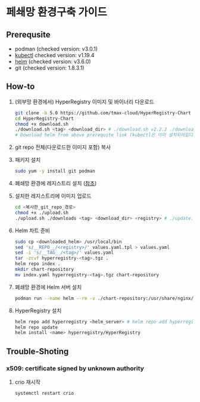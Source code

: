 # 페쇄망 환경구축 가이드


## Prerequsite
* podman (checked version: v3.0.1)
* [kubectl](https://kubernetes.io/ko/docs/tasks/tools/install-kubectl-linux/) checked version: v1.19.4
* [helm](https://helm.sh/docs/intro/install/) (checked version: v3.6.0)
* git (checked version: 1.8.3.1)

## How-to

1. (외부망 환경에서) HyperRegistry 이미지 및 바이너리 다운로드 
   ```bash
   git clone -b 5.0 https://github.com/tmax-cloud/HyperRegistry-Chart
   cd HyperRegistry-Chart
   chmod +x download.sh
   ./download.sh <tag> <download_dir> # ./download.sh v2.2.2 ./downloads
   # Download helm from above prerequite link (kubectl은 이미 설치되어있다고 가정)
   ```

2. git repo 전체(다운로드한 이미지 포함) 복사 

3. 패키지 설치
   ```bash
   sudo yum -y install git podman
   ```

4. 폐쇄망 환경에 레지스트리 설치 ([참조](https://github.com/tmax-cloud/install-registry/tree/5.0))

5. 설치한 레지스트리에 이미지 업로드
   ```bash
   cd <복사한_git_repo_경로>
   chmod +x ./upload.sh
   ./upload.sh ./downloads <tag> <download_dir> <registry> # ./update.sh v2.2.2 ./downloads 172.22.11.2:5000
   ```

6. Helm 차트 준비
   ```bash
   sudo cp <downloaded_helm> /usr/local/bin
   sed 's/__REPO__/<registry>/' values.yaml.tpl > values.yaml 
   sed -i 's/__TAG__/<tag>/' values.yaml
   tar -zcvf hyperregistry-<tag>.tgz .
   helm repo index .
   mkdir chart-repository
   mv index.yaml hyperregistry-<tag>.tgz chart-repository
   ```

7. 폐쇄망 환경에 Helm 서버 설치
   ```bash
   podman run --name helm --rm -v ./chart-repository:/usr/share/nginx/html -p 8080:80 -d docker.io/nginx
   ```

8. HyperRegistry 설치
   ```bash
   helm repo add hyperregistry <helm_server> # helm repo add hyperregistry http://172.22.11.2:8080
   helm repo update
   helm install <name> hyperregistry/HyperRegistry 
   ```

## Trouble-Shoting
### x509: certificate signed by unknown authority
1. crio 재시작
   ```bash
   systemctl restart crio
   ```
